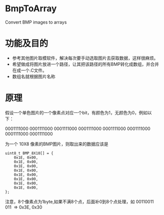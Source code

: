 # BmpToArray
Convert BMP images to arrays

# 功能及目的
- 参考其他图片取模软件，解决每次要手动选取图片去获取数据，这样很麻烦。
- 希望做成将图片放进一个路径，让其把该路径的所有BMP转化成数组，并合并在成一个.C文件。
- 数组名就根据图片名称

# 原理
假设一个单色图片的一个像素点对应一个bit，有颜色为1，无颜色为0，例如以下：

0001111000
0001111000
0001111000
0001111000
0001111000
0001111000
0001111000
0001111000

为一个 10X8 像素的BMP图片，则取出来的数据应该是

```
uint8_t BMP_8X10[] = {
    0x1E, 0x00,
    0x1E, 0x00,
    0x1E, 0x00,
    0x1E, 0x00,
    0x1E, 0x00,
    0x1E, 0x00,
    0x1E, 0x00,
    0x1E, 0x00,
};
```

注意，8个像素点为1byte,如果不满8个点，后面补0到8个点处理，如 00110011 011  => 0x3E, 0x30
